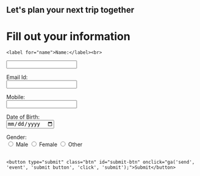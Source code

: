 <!DOCTYPE html>
<html>
<head>
  <script>
    dataLayer = [];
    window.pageData = window.pageData || [];
pageData.push({
 'pageNumber': '1',
 'pageCategory': 'fill-info'
});
</script>

 <!-- Google Tag Manager -->
<script>(function(w,d,s,l,i){w[l]=w[l]||[];w[l].push({'gtm.start':
new Date().getTime(),event:'gtm.js'});var f=d.getElementsByTagName(s)[0],
j=d.createElement(s),dl=l!='dataLayer'?'&l='+l:'';j.async=true;j.src=
'https://www.googletagmanager.com/gtm.js?id='+i+dl;f.parentNode.insertBefore(j,f);
})(window,document,'script','dataLayer','GTM-KBXNWM9');</script>
<!-- End Google Tag Manager -->

 <link rel="stylesheet" href="style.css">
<script src=javascript.js> </script>
</head>
<body>
<!-- Google Tag Manager (noscript) -->
<noscript><iframe src="https://www.googletagmanager.com/ns.html?id=GTM-KBXNWM9"
height="0" width="0" style="display:none;visibility:hidden"></iframe></noscript>
<!-- End Google Tag Manager (noscript) -->

<h2>Let's plan your next trip together</h2>
<div class="bg-img">
  <form action="page2.html" class="container" id="forminfo">
    <h1>Fill out your information</h1>

    <label for="name">Name:</label><br>
  <input type="text" id="name" name="name" class="formfield" pattern="[A-Za-z]{4,30}" required onchange="ga('send', 'event', 'form field track', 'click', 'Name');"><br>

 <label for="email">Email Id:</label><br>
  <input type="text" id="email" name="email" class="formfield" pattern="[a-z0-9._%+-]+@[a-z0-9.-]+\.[a-z]{2,}$" required onclick="ga('send', 'event', 'form field track', 'click', 'email');" ><br>

  <label for="mobile">Mobile:</label><br>
  <input type="text" id="mobile" name="mobile" class="formfield" pattern="[7-9]{1}[0-9]{9}" required onclick="ga('send', 'event', 'form field track', 'click', 'mobile');"><br>

  <label for="dob">Date of Birth:</label><br>
  <input type="date" id="dob" name="dob" class="formfield" required onclick="ga('send', 'event', 'form field track', 'click', 'Date of birth');"><br>

  <label for="gender">Gender:</label><br>
  <input type="radio" id="male" name="gender" class="formfield" required onclick="ga('send', 'event', 'form field track', 'click', 'Gender:male');">
  <label for="male">Male</label>
   <input type="radio" id="female" class="formfield" name="gender" onclick="ga('send', 'event', 'form field track', 'click', 'Gender:female');" >
   <label for="female">Female</label>
    <input type="radio" id="other" class="formfield" name="gender" onclick="ga('send', 'event', 'form field track', 'click', 'Gender:other');">
    <label for="other">Other</label><br><br>

    <button type="submit" class="btn" id="submit-btn" onclick="ga('send', 'event', 'submit button', 'click', 'submit');">Submit</button>
  </form>
</div>

</body>
</html>
